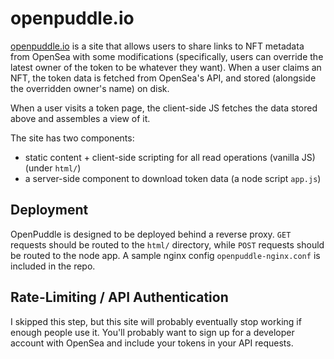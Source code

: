 # openpuddle.io

[openpuddle.io](https://opnepuddle.io) is a site that allows users to share links to NFT metadata from OpenSea with some modifications (specifically, users can override the latest owner of the token to be whatever they want). When a user claims an NFT, the token data is fetched from OpenSea's API, and stored (alongside the overridden owner's name) on disk.

When a user visits a token page, the client-side JS fetches the data stored above and assembles a view of it.

The site has two components:

- static content + client-side scripting for all read operations (vanilla JS) (under `html/`)
- a server-side component to download token data (a node script `app.js`)

## Deployment

OpenPuddle is designed to be deployed behind a reverse proxy. `GET` requests should be routed to the `html/` directory, while `POST` requests should be routed to the node app. A sample nginx config `openpuddle-nginx.conf` is included in the repo.

## Rate-Limiting / API Authentication

I skipped this step, but this site will probably eventually stop working if enough people use it. You'll probably want to sign up for a developer account with OpenSea and include your tokens in your API requests.
